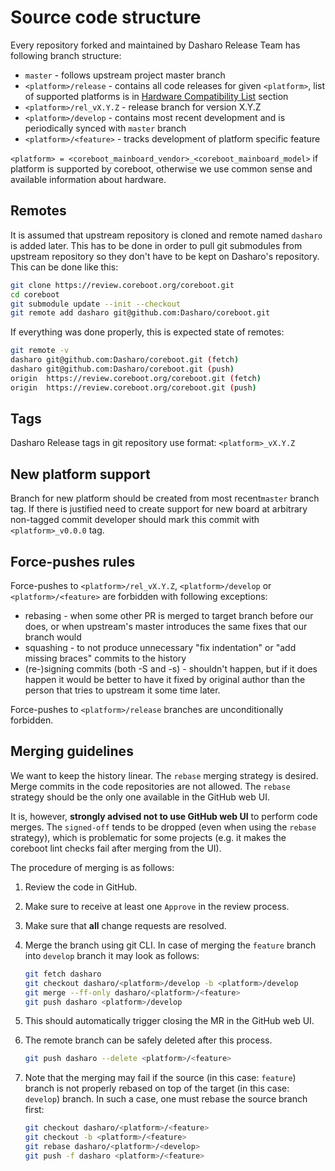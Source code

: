 # Source code structure

Every repository forked and maintained by Dasharo Release Team has following
branch structure:

* `master` - follows upstream project master branch
* `<platform>/release` - contains all code releases for given `<platform>`,
  list of supported platforms is in
  [Hardware Compatibility List](../variants/hardware-compatibility-list.md)
  section
* `<platform>/rel_vX.Y.Z` - release branch for version X.Y.Z
* `<platform>/develop` - contains most recent development and is periodically
  synced with `master` branch
* `<platform>/<feature>` - tracks development of platform specific feature

`<platform> = <coreboot_mainboard_vendor>_<coreboot_mainboard_model>` if
platform is supported by coreboot, otherwise we use common sense and available
information about hardware.

## Remotes

It is assumed that upstream repository is cloned and remote named `dasharo` is
added later. This has to be done in order to pull git submodules from upstream
repository so they don't have to be kept on Dasharo's repository. This can be
done like this:

```bash
git clone https://review.coreboot.org/coreboot.git
cd coreboot
git submodule update --init --checkout
git remote add dasharo git@github.com:Dasharo/coreboot.git
```

If everything was done properly, this is expected state of remotes:

```bash
git remote -v
dasharo	git@github.com:Dasharo/coreboot.git (fetch)
dasharo	git@github.com:Dasharo/coreboot.git (push)
origin	https://review.coreboot.org/coreboot.git (fetch)
origin	https://review.coreboot.org/coreboot.git (push)
```

## Tags

Dasharo Release tags in git repository use format: `<platform>_vX.Y.Z`

## New platform support

Branch for new platform should be created from most recent`master` branch tag.
If there is justified need to create support for new board at arbitrary
non-tagged commit developer should mark this commit with `<platform>_v0.0.0`
tag.

## Force-pushes rules

Force-pushes to `<platform>/rel_vX.Y.Z`, `<platform>/develop` or
`<platform>/<feature>` are forbidden with following exceptions:
* rebasing - when some other PR is merged to target branch before our does, or
  when upstream's master introduces the same fixes that our branch would
* squashing - to not produce unnecessary "fix indentation" or "add missing
  braces" commits to the history
* (re-)signing commits (both -S and -s) - shouldn't happen, but if it does
  happen it would be better to have it fixed by original author than the person
  that tries to upstream it some time later.

Force-pushes to  `<platform>/release` branches are unconditionally forbidden.

## Merging guidelines

We want to keep the history linear. The `rebase` merging strategy is desired.
Merge commits in the code repositories are not allowed. The `rebase` strategy
should be the only one available in the GitHub web UI.

It is, however, **strongly advised not to use GitHub web UI** to perform code
merges. The `signed-off` tends to be dropped (even when using the `rebase`
strategy), which is problematic for some projects (e.g. it makes the coreboot
lint checks fail after merging from the UI).

The procedure of merging is as follows:

1. Review the code in GitHub.
1. Make sure to receive at least one `Approve` in the review process.
1. Make sure that **all** change requests are resolved.
1. Merge the branch using git CLI. In case of merging the `feature` branch into
   `develop` branch it may look as follows:

    ```bash
    git fetch dasharo
    git checkout dasharo/<platform>/develop -b <platform>/develop
    git merge --ff-only dasharo/<platform>/<feature>
    git push dasharo <platform>/develop
    ```

1. This should automatically trigger closing the MR in the GitHub web UI.
1. The remote branch can be safely deleted after this process.

    ```bash
    git push dasharo --delete <platform>/<feature>
    ```

1. Note that the merging may fail if the source (in this case: `feature`) branch
   is not properly rebased on top of the target (in this case: `develop`)
   branch. In such a case, one must rebase the source branch first:

   ```bash
   git checkout dasharo/<platform>/<feature>
   git checkout -b <platform>/<feature>
   git rebase dasharo/<platform>/<develop>
   git push -f dasharo <platform>/<feature>
   ```
